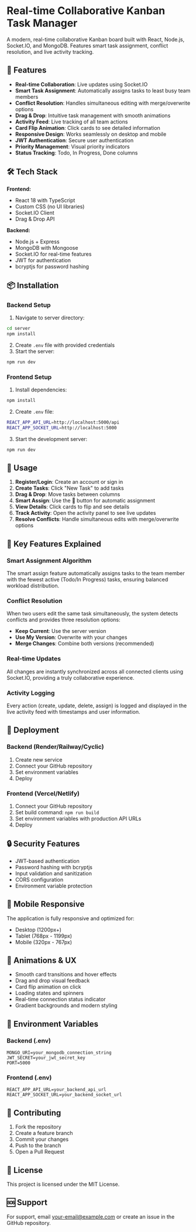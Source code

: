 
# Real-time Collaborative Kanban Task Manager

A modern, real-time collaborative Kanban board built with React, Node.js, Socket.IO, and MongoDB. Features smart task assignment, conflict resolution, and live activity tracking.

## 🚀 Features

- **Real-time Collaboration**: Live updates using Socket.IO
- **Smart Task Assignment**: Automatically assigns tasks to least busy team members
- **Conflict Resolution**: Handles simultaneous editing with merge/overwrite options
- **Drag & Drop**: Intuitive task management with smooth animations
- **Activity Feed**: Live tracking of all team actions
- **Card Flip Animation**: Click cards to see detailed information
- **Responsive Design**: Works seamlessly on desktop and mobile
- **JWT Authentication**: Secure user authentication
- **Priority Management**: Visual priority indicators
- **Status Tracking**: Todo, In Progress, Done columns

## 🛠 Tech Stack

**Frontend:**
- React 18 with TypeScript
- Custom CSS (no UI libraries)
- Socket.IO Client
- Drag & Drop API

**Backend:**
- Node.js + Express
- MongoDB with Mongoose
- Socket.IO for real-time features
- JWT for authentication
- bcryptjs for password hashing

## 📦 Installation

### Backend Setup

1. Navigate to server directory:
```bash
cd server
npm install
```

2. Create `.env` file with provided credentials
3. Start the server:
```bash
npm run dev
```

### Frontend Setup

1. Install dependencies:
```bash
npm install
```

2. Create `.env` file:
```bash
REACT_APP_API_URL=http://localhost:5000/api
REACT_APP_SOCKET_URL=http://localhost:5000
```

3. Start the development server:
```bash
npm run dev
```

## 🎯 Usage

1. **Register/Login**: Create an account or sign in
2. **Create Tasks**: Click "New Task" to add tasks
3. **Drag & Drop**: Move tasks between columns
4. **Smart Assign**: Use the 🎯 button for automatic assignment
5. **View Details**: Click cards to flip and see details
6. **Track Activity**: Open the activity panel to see live updates
7. **Resolve Conflicts**: Handle simultaneous edits with merge/overwrite options

## 🎨 Key Features Explained

### Smart Assignment Algorithm
The smart assign feature automatically assigns tasks to the team member with the fewest active (Todo/In Progress) tasks, ensuring balanced workload distribution.

### Conflict Resolution
When two users edit the same task simultaneously, the system detects conflicts and provides three resolution options:
- **Keep Current**: Use the server version
- **Use My Version**: Overwrite with your changes  
- **Merge Changes**: Combine both versions (recommended)

### Real-time Updates
All changes are instantly synchronized across all connected clients using Socket.IO, providing a truly collaborative experience.

### Activity Logging
Every action (create, update, delete, assign) is logged and displayed in the live activity feed with timestamps and user information.

## 🚀 Deployment

### Backend (Render/Railway/Cyclic)
1. Create new service
2. Connect your GitHub repository
3. Set environment variables
4. Deploy

### Frontend (Vercel/Netlify)
1. Connect your GitHub repository
2. Set build command: `npm run build`
3. Set environment variables with production API URLs
4. Deploy

## 🔒 Security Features

- JWT-based authentication
- Password hashing with bcryptjs
- Input validation and sanitization
- CORS configuration
- Environment variable protection

## 📱 Mobile Responsive

The application is fully responsive and optimized for:
- Desktop (1200px+)
- Tablet (768px - 1199px)  
- Mobile (320px - 767px)

## 🎨 Animations & UX

- Smooth card transitions and hover effects
- Drag and drop visual feedback
- Card flip animation on click
- Loading states and spinners
- Real-time connection status indicator
- Gradient backgrounds and modern styling

## 🔧 Environment Variables

### Backend (.env)
```
MONGO_URI=your_mongodb_connection_string
JWT_SECRET=your_jwt_secret_key
PORT=5000
```

### Frontend (.env)
```
REACT_APP_API_URL=your_backend_api_url
REACT_APP_SOCKET_URL=your_backend_socket_url
```

## 🤝 Contributing

1. Fork the repository
2. Create a feature branch
3. Commit your changes
4. Push to the branch
5. Open a Pull Request

## 📄 License

This project is licensed under the MIT License.

## 🆘 Support

For support, email your-email@example.com or create an issue in the GitHub repository.
